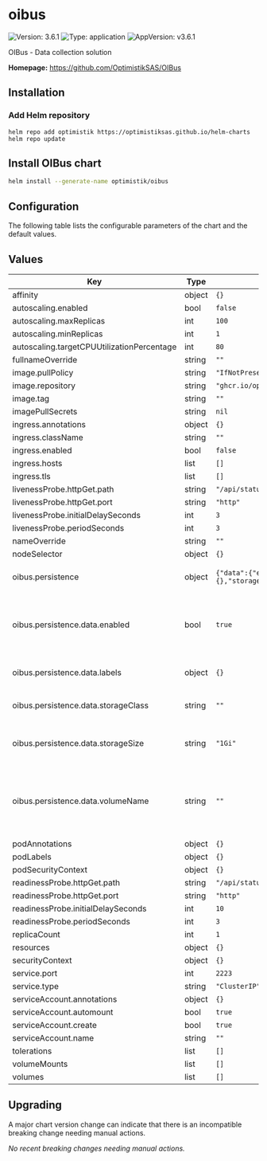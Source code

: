 # oibus

![Version: 3.6.1](https://img.shields.io/badge/Version-3.6.1-informational?style=flat-square) ![Type: application](https://img.shields.io/badge/Type-application-informational?style=flat-square) ![AppVersion: v3.6.1](https://img.shields.io/badge/AppVersion-v3.6.1-informational?style=flat-square)

OIBus - Data collection solution

**Homepage:** <https://github.com/OptimistikSAS/OIBus>

## Installation

### Add Helm repository

```shell
helm repo add optimistik https://optimistiksas.github.io/helm-charts
helm repo update
```

## Install OIBus chart

```bash
helm install --generate-name optimistik/oibus
```

## Configuration

The following table lists the configurable parameters of the chart and the default values.

## Values

| Key | Type | Default | Description |
|-----|------|---------|-------------|
| affinity | object | `{}` |  |
| autoscaling.enabled | bool | `false` |  |
| autoscaling.maxReplicas | int | `100` |  |
| autoscaling.minReplicas | int | `1` |  |
| autoscaling.targetCPUUtilizationPercentage | int | `80` |  |
| fullnameOverride | string | `""` |  |
| image.pullPolicy | string | `"IfNotPresent"` |  |
| image.repository | string | `"ghcr.io/optimistiksas/oibus"` |  |
| image.tag | string | `""` |  |
| imagePullSecrets | string | `nil` |  |
| ingress.annotations | object | `{}` |  |
| ingress.className | string | `""` |  |
| ingress.enabled | bool | `false` |  |
| ingress.hosts | list | `[]` |  |
| ingress.tls | list | `[]` |  |
| livenessProbe.httpGet.path | string | `"/api/status"` |  |
| livenessProbe.httpGet.port | string | `"http"` |  |
| livenessProbe.initialDelaySeconds | int | `3` |  |
| livenessProbe.periodSeconds | int | `3` |  |
| nameOverride | string | `""` |  |
| nodeSelector | object | `{}` |  |
| oibus.persistence | object | `{"data":{"enabled":true,"labels":{},"storageClass":"","storageSize":"1Gi","volumeName":""}}` | Options related to persistence |
| oibus.persistence.data.enabled | bool | `true` | Allow the data to persist between pod renewal |
| oibus.persistence.data.labels | object | `{}` | Labels to set on the data PVC |
| oibus.persistence.data.storageClass | string | `""` | Storage class of the data PVC |
| oibus.persistence.data.storageSize | string | `"1Gi"` | Storage size of the data PVC Mi or Gi |
| oibus.persistence.data.volumeName | string | `""` | Existing volume, enables binding the pvc to an existing volume |
| podAnnotations | object | `{}` |  |
| podLabels | object | `{}` |  |
| podSecurityContext | object | `{}` |  |
| readinessProbe.httpGet.path | string | `"/api/status"` |  |
| readinessProbe.httpGet.port | string | `"http"` |  |
| readinessProbe.initialDelaySeconds | int | `10` |  |
| readinessProbe.periodSeconds | int | `3` |  |
| replicaCount | int | `1` |  |
| resources | object | `{}` |  |
| securityContext | object | `{}` |  |
| service.port | int | `2223` |  |
| service.type | string | `"ClusterIP"` |  |
| serviceAccount.annotations | object | `{}` |  |
| serviceAccount.automount | bool | `true` |  |
| serviceAccount.create | bool | `true` |  |
| serviceAccount.name | string | `""` |  |
| tolerations | list | `[]` |  |
| volumeMounts | list | `[]` |  |
| volumes | list | `[]` |  |

## Upgrading

A major chart version change can indicate that there is an incompatible breaking change needing manual actions.

_No recent breaking changes needing manual actions._
